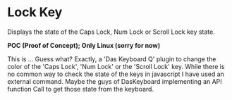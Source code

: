 # Lock Key

Displays the state of the Caps Lock, Num Lock or Scroll Lock key state.

**POC (Proof of Concept); Only Linux (sorry for now)**

This is ... Guess what?
Exactly, a 'Das Keyboard Q' plugin to change the color of the 'Caps Lock',
'Num Lock' or the 'Scroll Lock' key. While there is no common way to check the
state of the keys in javascript I have used an external command. Maybe the guys
of DasKeyboard implementing an API function Call to get those state from the
keyboard.
